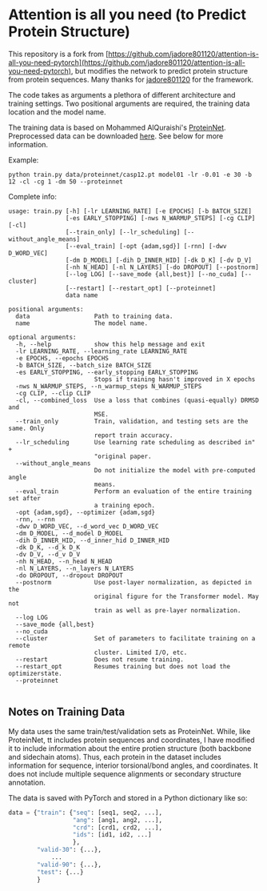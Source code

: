 # Attention is all you need (to Predict Protein Structure)

This repository is a fork from [https://github.com/jadore801120/attention-is-all-you-need-pytorch](https://github.com/jadore801120/attention-is-all-you-need-pytorch), but modifies the network to predict protein structure from protein sequences. Many thanks for [jadore801120](https://github.com/jadore801120/) for the framework.

The code takes as arguments a plethora of different architecture and training settings. Two positional arguments are required, the training data location and the model name.

The training data is based on Mohammed AlQuraishi's [ProteinNet](https://github.com/aqlaboratory/proteinnet). Preprocessed data can be downloaded [here](https://pitt.box.com/s/1jc66xcs4ddfi9o2ik8ozozcswen43fh). See below for more information. 

Example:
```
python train.py data/proteinnet/casp12.pt model01 -lr -0.01 -e 30 -b 12 -cl -cg 1 -dm 50 --proteinnet 
```

Complete info:
```
usage: train.py [-h] [-lr LEARNING_RATE] [-e EPOCHS] [-b BATCH_SIZE]
                [-es EARLY_STOPPING] [-nws N_WARMUP_STEPS] [-cg CLIP] [-cl]
                [--train_only] [--lr_scheduling] [--without_angle_means]
                [--eval_train] [-opt {adam,sgd}] [-rnn] [-dwv D_WORD_VEC]
                [-dm D_MODEL] [-dih D_INNER_HID] [-dk D_K] [-dv D_V]
                [-nh N_HEAD] [-nl N_LAYERS] [-do DROPOUT] [--postnorm]
                [--log LOG] [--save_mode {all,best}] [--no_cuda] [--cluster]
                [--restart] [--restart_opt] [--proteinnet]
                data name

positional arguments:
  data                  Path to training data.
  name                  The model name.

optional arguments:
  -h, --help            show this help message and exit
  -lr LEARNING_RATE, --learning_rate LEARNING_RATE
  -e EPOCHS, --epochs EPOCHS
  -b BATCH_SIZE, --batch_size BATCH_SIZE
  -es EARLY_STOPPING, --early_stopping EARLY_STOPPING
                        Stops if training hasn't improved in X epochs
  -nws N_WARMUP_STEPS, --n_warmup_steps N_WARMUP_STEPS
  -cg CLIP, --clip CLIP
  -cl, --combined_loss  Use a loss that combines (quasi-equally) DRMSD and
                        MSE.
  --train_only          Train, validation, and testing sets are the same. Only
                        report train accuracy.
  --lr_scheduling       Use learning rate scheduling as described in" +
                        "original paper.
  --without_angle_means
                        Do not initialize the model with pre-computed angle
                        means.
  --eval_train          Perform an evaluation of the entire training set after
                        a training epoch.
  -opt {adam,sgd}, --optimizer {adam,sgd}
  -rnn, --rnn
  -dwv D_WORD_VEC, --d_word_vec D_WORD_VEC
  -dm D_MODEL, --d_model D_MODEL
  -dih D_INNER_HID, --d_inner_hid D_INNER_HID
  -dk D_K, --d_k D_K
  -dv D_V, --d_v D_V
  -nh N_HEAD, --n_head N_HEAD
  -nl N_LAYERS, --n_layers N_LAYERS
  -do DROPOUT, --dropout DROPOUT
  --postnorm            Use post-layer normalization, as depicted in the
                        original figure for the Transformer model. May not
                        train as well as pre-layer normalization.
  --log LOG
  --save_mode {all,best}
  --no_cuda
  --cluster             Set of parameters to facilitate training on a remote
                        cluster. Limited I/O, etc.
  --restart             Does not resume training.
  --restart_opt         Resumes training but does not load the optimizerstate.
  --proteinnet


```

## Notes on Training Data
My data uses the same train/test/validation sets as ProteinNet. While, like ProteinNet, tt includes protein sequences and coordinates, I have modified it to include information about the entire protien structure (both backbone and sidechain atoms). Thus, each protein in the dataset includes information for sequence, interior torsional/bond angles, and coordinates. It does not include multiple sequence alignments or secondary structure annotation.

The data is saved with PyTorch and stored in a Python dictionary like so:
```python
data = {"train": {"seq": [seq1, seq2, ...],
                  "ang": [ang1, ang2, ...],
                  "crd": [crd1, crd2, ...],
                  "ids": [id1, id2, ...]
                  },
        "valid-30": {...},
            ...
        "valid-90": {...},
        "test": {...}
        }
```